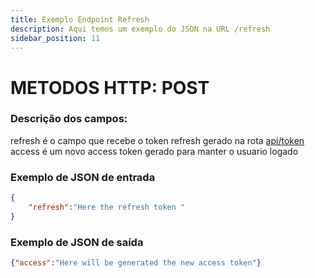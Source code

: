 ```yaml
---
title: Exemplo Endpoint Refresh
description: Aqui temos um exemplo do JSON na URL /refresh 
sidebar_position: 11
---
```

# METODOS HTTP: POST
### Descrição dos campos:
refresh é o campo que recebe o token refresh gerado na rota [api/token](./token)
access é um novo access token gerado para manter o usuario logado 
### Exemplo de JSON de entrada
```json
{
    "refresh":"Here the refresh token "
}
```
### Exemplo de JSON de saída
```json
{"access":"Here will be generated the new access token"}
```